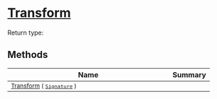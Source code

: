 # [Transform](./AddConst-100663603.md)


Return type:
## Methods

| Name | Summary | 
| --- | --- | 
| <sub>[Transform](./AddConst-100663603.md) ( [`Signature`](./../../Signature.md) )</sub><img width=200/>| <sub></sub>| <br>


